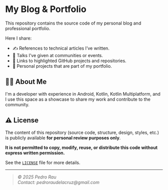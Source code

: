 # My Blog & Portfolio

This repository contains the source code of my personal blog and professional portfolio.

Here I share:

- ✍️ References to technical articles I’ve written.
- 🎤 Talks I’ve given at communities or events.
- 📂 Links to highlighted GitHub projects and repositories.
- 💼 Personal projects that are part of my portfolio.

## 👨‍💻 About Me

I'm a developer with experience in Android, Kotlin, Kotlin Multiplatform, and I use this space as a showcase to share my work and contribute to the community.

## ⚠️ License

The content of this repository (source code, structure, design, styles, etc.) is publicly available **for personal review purposes only**.

**It is not permitted to copy, modify, reuse, or distribute this code without express written permission.**

See the [`LICENSE`](./LICENSE) file for more details.

---

> _© 2025 Pedro Rau_  
> _Contact: pedroraudelacruz@gmail.com_